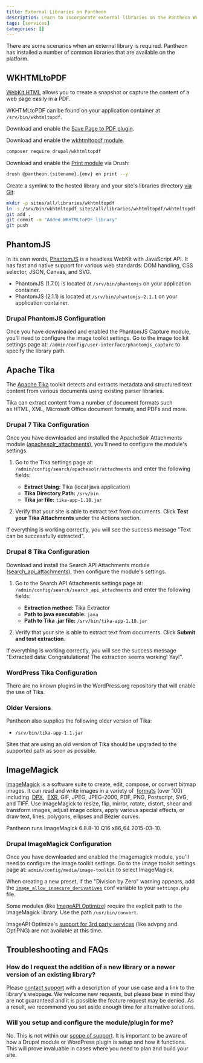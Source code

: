 ```yaml
---
title: External Libraries on Pantheon
description: Learn to incorporate external libraries on the Pantheon Website Management Platform.
tags: [services]
categories: []
---
```


There are some scenarios when an external library is required. Pantheon has installed a number of common libraries that are available on the platform.

## WKHTMLtoPDF

[WebKit HTML](https://wkhtmltopdf.org/) allows you to create a snapshot or capture the content of a web page easily in a PDF.

WKHTMLtoPDF can be found on your application container at `/srv/bin/wkhtmltopdf`.

<TabList>

<Tab title="WordPress" id="wp-example" active={true}>

Download and enable the [Save Page to PDF plugin](https://wordpress.org/plugins/save-page-to-pdf/).

</Tab>

<Tab title="Drupal 8" id="d8-example">

Download and enable the [wkhtmltopdf module](https://www.drupal.org/project/wkhtmltopdf).

```bash
composer require drupal/wkhtmltopdf
```

</Tab>

<Tab title="Drupal 7" id="d7-example">

Download and enable the [Print module](https://www.drupal.org/project/print) via Drush:

```bash
drush @pantheon.{sitename}.{env} en print --y
```

Create a symlink to the hosted library and your site's libraries directory [via Git](/git/#clone-your-site-codebase):

```bash
mkdir -p sites/all/libraries/wkhtmltopdf
ln -s /srv/bin/wkhtmltopdf sites/all/libraries/wkhtmltopdf/wkhtmltopdf
git add .
git commit -m "Added WKHTMLtoPDF library"
git push
```

</Tab>

</TabList>

## PhantomJS
In its own words, [PhantomJS](https://github.com/ariya/phantomjs/) is a headless WebKit with JavaScript API. It has fast and native support for various web standards: DOM handling, CSS selector, JSON, Canvas, and SVG.

- PhantomJS (1.7.0) is located at `/srv/bin/phantomjs` on your application container.
- PhantomJS (2.1.1) is located at `/srv/bin/phantomjs-2.1.1` on your application container.

### Drupal PhantomJS Configuration
Once you have downloaded and enabled the PhantomJS Capture module, you'll need to configure the image toolkit settings. Go to the image toolkit settings page at: `/admin/config/user-interface/phantomjs_capture` to specify the library path.

## Apache Tika

The [Apache Tika](https://tika.apache.org//) toolkit detects and extracts metadata and structured text content from various documents using existing parser libraries.

Tika can extract content from a number of document formats such as HTML, XML, Microsoft Office document formats, and PDFs and more.

### Drupal 7 Tika Configuration

Once you have downloaded and installed the ApacheSolr Attachments module ([apachesolr_attachments](https://www.drupal.org/project/apachesolr_attachments)), you'll need to configure the module's settings.

1. Go to the Tika settings page at: `/admin/config/search/apachesolr/attachments` and enter the following fields:

   * **Extract Using:** Tika (local java application)
   * **Tika Directory Path:** `/srv/bin`
   * **Tika jar file:** `tika-app-1.18.jar`

2. Verify that your site is able to extract text from documents. Click **Test your Tika Attachments** under the Actions section.

If everything is working correctly, you will see the success message "Text can be successfully extracted".

### Drupal 8 Tika Configuration

Download and install the Search API Attachments module ([search_api_attachments](https://www.drupal.org/project/search_api_attachments)), then configure the module's settings.

1. Go to the Search API Attachments settings page at: `/admin/config/search/search_api_attachments` and enter the following fields:

   * **Extraction method:** Tika Extractor
   * **Path to java executable:** `java`
   * **Path to Tika .jar file:** `/srv/bin/tika-app-1.18.jar`

2. Verify that your site is able to extract text from documents. Click **Submit and test extraction**.

If everything is working correctly, you will see the success message "Extracted data: Congratulations! The extraction seems working! Yay!".

### WordPress Tika Configuration
There are no known plugins in the WordPress.org repository that will enable the use of Tika.

### Older Versions

Pantheon also supplies the following older version of Tika:

 * `/srv/bin/tika-app-1.1.jar`

Sites that are using an old version of Tika should be upgraded to the supported path as soon as possible.

## ImageMagick

[ImageMagick](https://www.imagemagick.org/script/index.php) is a software suite to create, edit, compose, or convert bitmap images. It can read and write images in a variety of  [formats](https://www.imagemagick.org/script/formats.php) (over 100) including  [DPX](https://www.imagemagick.org/script/motion-picture.php),  [EXR](https://www.imagemagick.org/script/high-dynamic-range.php), GIF, JPEG, JPEG-2000, PDF, PNG, Postscript, SVG, and TIFF. Use ImageMagick to resize, flip, mirror, rotate, distort, shear and transform images, adjust image colors, apply various special effects, or draw text, lines, polygons, ellipses and Bézier curves. 

Pantheon runs ImageMagick 6.8.8-10 Q16 x86_64 2015-03-10.

### Drupal ImageMagick Configuration

Once you have downloaded and enabled the Imagemagick module, you'll need to configure the image toolkit settings. Go to the image toolkit settings page at: `admin/config/media/image-toolkit` to select ImageMagick.

When creating a new preset, if the "Division by Zero" warning appears, add the [`image_allow_insecure_derivatives`](https://www.drupal.org/project/image_allow_insecure_derivatives) conf variable to your `settings.php` file.

Some modules (like [ImageAPI Optimize](https://www.drupal.org/project/imageapi_optimize)) require the explicit path to the ImageMagick library. Use the path `/usr/bin/convert`.

ImageAPI Optimize's [support for 3rd party services](https://www.drupal.org/node/773342) (like advpng and OptiPNG) are not available at this time.

## Troubleshooting and FAQs
### How do I request the addition of a new library or a newer version of an existing library?
Please [contact support](/support/) with a description of your use case and a link to the library's webpage. We welcome new requests, but please bear in mind they are not guaranteed and it is possible the feature request may be denied. As a result, we recommend you set aside enough time for alternative solutions.

### Will you setup and configure the module/plugin for me?
No. This is not within our [scope of support](/support/#scope-of-support). It is important to be aware of how a Drupal module or WordPress plugin is setup and how it functions. This will prove invaluable in cases where you need to plan and build your site.
